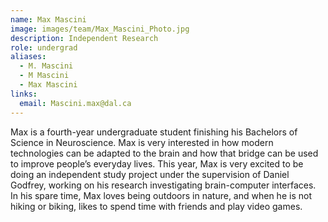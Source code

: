 ```yaml
---
name: Max Mascini
image: images/team/Max_Mascini_Photo.jpg
description: Independent Research
role: undergrad
aliases:
  - M. Mascini
  - M Mascini
  - Max Mascini
links:
  email: Mascini.max@dal.ca
---
```


Max is a fourth-year undergraduate student finishing his Bachelors of Science in Neuroscience. Max is very interested in how modern technologies can be adapted to the brain and how that bridge can be used to improve people’s everyday lives. This year, Max is very excited to be doing an independent study project under the supervision of Daniel Godfrey, working on his research investigating brain-computer interfaces. In his spare time, Max loves being outdoors in nature, and when he is not hiking or biking, likes to spend time with friends and play video games.
